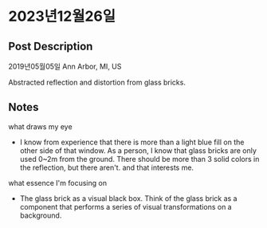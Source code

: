 # 2023년12월26일

## Post Description
2019년05월05일
Ann Arbor, MI, US

Abstracted reflection and distortion from glass bricks.

## Notes
what draws my eye
- I know from experience that there is more than a light blue fill on the other side of that window. As a person, I know that glass bricks are only used 0~2m from the ground. There should be more than 3 solid colors in the reflection, but there aren't. and that interests me.

what essence I'm focusing on
- The glass brick as a visual black box. Think of the glass brick as a component that performs a series of visual transformations on a background.
